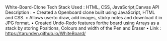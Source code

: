 White-Board-Clone
Tech Stack Used : 
    HTML, CSS, JavaScript,Canvas API
Description : 
    • Created a Openboard clone built using JavaScript, HTML and CSS.
    • Allows userto draw, add images, sticky notes and download it in JPG
      format.
    • Created Undo-Redo features forthe board using Arrays as a stack by
      storing Positions, Colours and width of the Pen and Eraser
    • Link : https://tarundvn.github.io/WhiteBoard/